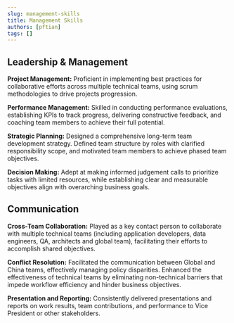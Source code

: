 ```yaml
---
slug: management-skills
title: Management Skills
authors: [pftian]
tags: []
---
```


## Leadership & Management

**Project Management:** Proficient in implementing best practices for collaborative efforts across multiple technical teams, using scrum methodologies to drive projects progression.

**Performance Management:** Skilled in conducting performance evaluations, establishing KPIs to track progress, delivering constructive feedback, and coaching team members to achieve their full potential.

**Strategic Planning:** Designed a comprehensive long-term team development strategy. Defined team structure by roles with clarified responsibility scope, and motivated team members to achieve phased team objectives.

**Decision Making:** Adept at making informed judgement calls to prioritize tasks with limited resources, while establishing clear and measurable objectives align with overarching business goals.

## Communication

**Cross-Team Collaboration:** Played as a key contact person to collaborate with multiple technical teams (including application developers, data engineers, QA, architects and global team), facilitating their efforts to accomplish shared objectives.

**Conflict Resolution:** Facilitated the communication between Global and China teams, effectively managing policy disparities. Enhanced the effectiveness of technical teams by eliminating non-technical barriers that impede workflow efficiency and hinder business objectives.

**Presentation and Reporting:** Consistently delivered presentations and reports on work results, team contributions, and performance to Vice President or other stakeholders. 